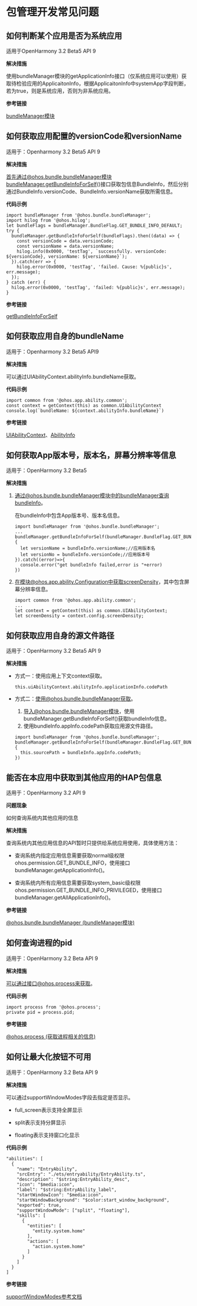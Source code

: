 # 包管理开发常见问题

## 如何判断某个应用是否为系统应用

适用于OpenHarmony 3.2 Beta5  API 9

**解决措施**

使用bundleManager模块的getApplicationInfo接口（仅系统应用可以使用）获取待检验应用的ApplicaitonInfo，根据ApplicaitonInfo中systemApp字段判断，若为true，则是系统应用，否则为非系统应用。

**参考链接**

[bundleManager模块](../reference/apis/js-apis-bundleManager.md)

## 如何获取应用配置的versionCode和versionName

适用于：Openharmony 3.2 Beta5 API 9

**解决措施**

首先通过@ohos.bundle.bundleManager模块bundleManager.getBundleInfoForSelf\(\)接口获取包信息BundleInfo，然后分别通过BundleInfo.versionCode、BundleInfo.versionName获取所需信息。

**代码示例**

```
import bundleManager from '@ohos.bundle.bundleManager';
import hilog from '@ohos.hilog';
let bundleFlags = bundleManager.BundleFlag.GET_BUNDLE_INFO_DEFAULT;
try {
  bundleManager.getBundleInfoForSelf(bundleFlags).then((data) => {
    const versionCode = data.versionCode;
    const versionName = data.versionName;
    hilog.info(0x0000, 'testTag', `successfully. versionCode: ${versionCode}, versionName: ${versionName}`);    
  }).catch(err => {
    hilog.error(0x0000, 'testTag', 'failed. Cause: %{public}s', err.message);
  });
} catch (err) {
  hilog.error(0x0000, 'testTag', 'failed: %{public}s', err.message);
}
```

**参考链接**

[getBundleInfoForSelf](../reference/apis/js-apis-bundleManager.md#bundlemanagergetbundleinfoforself)

## 如何获取应用自身的bundleName

适用于：Openharmony 3.2 Beta5 API9

**解决措施**

可以通过UIAbilityContext.abilityInfo.bundleName获取。

**代码示例**

```
import common from '@ohos.app.ability.common';
const context = getContext(this) as common.UIAbilityContext
console.log(`bundleName: ${context.abilityInfo.bundleName}`)
```

**参考链接**

[UIAbilityContext](../reference/apis/js-apis-inner-application-uiAbilityContext.md#uiabilitycontext)、[AbilityInfo](../reference/apis/js-apis-bundleManager-abilityInfo.md#abilityinfo)

## 如何获取App版本号，版本名，屏幕分辨率等信息

适用于：OpenHarmony 3.2 Beta5 

**解决措施**

1.  通过@ohos.bundle.bundleManager模块中的bundleManager查询bundleInfo。

    在bundleInfo中包含App版本号、版本名信息。

    ```
    import bundleManager from '@ohos.bundle.bundleManager';
    ...
    bundleManager.getBundleInfoForSelf(bundleManager.BundleFlag.GET_BUNDLE_INFO_WITH_APPLICATION).then((bundleInfo)=>{
      let versionName = bundleInfo.versionName;//应用版本名
      let versionNo = bundleInfo.versionCode;//应用版本号
    }).catch((error)=>{
      console.error("get bundleInfo failed,error is "+error)
    })
    ```

2.  在模块@ohos.app.ability.Configuration中获取screenDensity，其中包含屏幕分辨率信息。

    ```
    import common from '@ohos.app.ability.common';
    ...
    let context = getContext(this) as common.UIAbilityContext;
    let screenDensity = context.config.screenDensity;
    ```


## 如何获取应用自身的源文件路径

适用于：OpenHarmony 3.2 Beta5 API 9

**解决措施**

-   方式一：使用应用上下文context获取。

    ```
    this.uiAbilityContext.abilityInfo.applicationInfo.codePath
    ```

-   方式二：使用@ohos.bundle.bundleManager获取。

    1.  导入@ohos.bundle.bundleManager模块，使用bundleManager.getBundleInfoForSelf\(\)获取bundleInfo信息。
    2.  使用bundleInfo.appInfo.codePath获取应用源文件路径。

    ```
    import bundleManager from '@ohos.bundle.bundleManager';
    bundleManager.getBundleInfoForSelf(bundleManager.BundleFlag.GET_BUNDLE_INFO_WITH_APPLICATION).then((bundleInfo)=>{
      this.sourcePath = bundleInfo.appInfo.codePath;
    })
    ```


## 能否在本应用中获取到其他应用的HAP包信息

适用于：OpenHarmony 3.2 API 9

**问题现象**

如何查询系统内其他应用的信息

**解决措施**

查询系统内其他应用信息的API暂时只提供给系统应用使用，具体使用方法：

- 查询系统内指定应用信息需要获取normal级权限ohos.permission.GET\_BUNDLE\_INFO，使用接口bundleManager.getApplicationInfo\(\)。

- 查询系统内所有应用信息需要获取system\_basic级权限ohos.permission.GET\_BUNDLE\_INFO\_PRIVILEGED，使用接口bundleManager.getAllApplicationInfo\(\)。

**参考链接**

[@ohos.bundle.bundleManager \(bundleManager模块\)](../reference/apis/js-apis-bundleManager.md)

## 如何查询进程的pid

适用于：OpenHarmony 3.2 Beta API 9 

**解决措施**

可以通过接口@ohos.process来获取。

**代码示例**

```
import process from '@ohos.process';
private pid = process.pid;
```

**参考链接**

[@ohos.process \(获取进程相关的信息\)](../reference/apis/js-apis-process.md)

## 如何让最大化按钮不可用

适用于：OpenHarmony 3.2 Beta API 9 

**解决措施**

可以通过supportWindowModes字段去指定是否显示。

- full\_screen表示支持全屏显示

- split表示支持分屏显示

- floating表示支持窗口化显示

**代码示例**

```
"abilities": [
  {
    "name": "EntryAbility",
    "srcEntry": "./ets/entryability/EntryAbility.ts",
    "description": "$string:EntryAbility_desc",
    "icon": "$media:icon",
    "label": "$string:EntryAbility_label",
    "startWindowIcon": "$media:icon",
    "startWindowBackground": "$color:start_window_background",
    "exported": true,
    "supportWindowMode": ["split", "floating"],
    "skills": [
      {
        "entities": [
          "entity.system.home"
        ],
        "actions": [
          "action.system.home"
        ]
      }
    ]
  }
]
```

**参考链接**

[supportWindowModes参考文档](../reference/apis/js-apis-bundleManager-abilityInfo.md)

